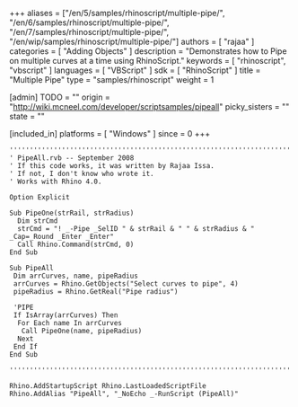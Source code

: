 +++
aliases = ["/en/5/samples/rhinoscript/multiple-pipe/", "/en/6/samples/rhinoscript/multiple-pipe/", "/en/7/samples/rhinoscript/multiple-pipe/", "/en/wip/samples/rhinoscript/multiple-pipe/"]
authors = [ "rajaa" ]
categories = [ "Adding Objects" ]
description = "Demonstrates how to Pipe on multiple curves at a time using RhinoScript."
keywords = [ "rhinoscript", "vbscript" ]
languages = [ "VBScript" ]
sdk = [ "RhinoScript" ]
title = "Multiple Pipe"
type = "samples/rhinoscript"
weight = 1

[admin]
TODO = ""
origin = "http://wiki.mcneel.com/developer/scriptsamples/pipeall"
picky_sisters = ""
state = ""

[included_in]
platforms = [ "Windows" ]
since = 0
+++

```vbnet
'''''''''''''''''''''''''''''''''''''''''''''''''''''''''''''''''''''''''''''
' PipeAll.rvb -- September 2008
' If this code works, it was written by Rajaa Issa.
' If not, I don't know who wrote it.
' Works with Rhino 4.0.

Option Explicit

Sub PipeOne(strRail, strRadius)
  Dim strCmd
  strCmd = "! _-Pipe _SelID " & strRail & " " & strRadius & " _Cap=_Round _Enter _Enter"
  Call Rhino.Command(strCmd, 0)
End Sub

Sub PipeAll
 Dim arrCurves, name, pipeRadius
 arrCurves = Rhino.GetObjects("Select curves to pipe", 4)
 pipeRadius = Rhino.GetReal("Pipe radius")

 'PIPE
 If IsArray(arrCurves) Then
  For Each name In arrCurves
   Call PipeOne(name, pipeRadius)
  Next
 End If
End Sub

'''''''''''''''''''''''''''''''''''''''''''''''''''''''''''''''''''''''''''''

Rhino.AddStartupScript Rhino.LastLoadedScriptFile
Rhino.AddAlias "PipeAll", "_NoEcho _-RunScript (PipeAll)"
```
